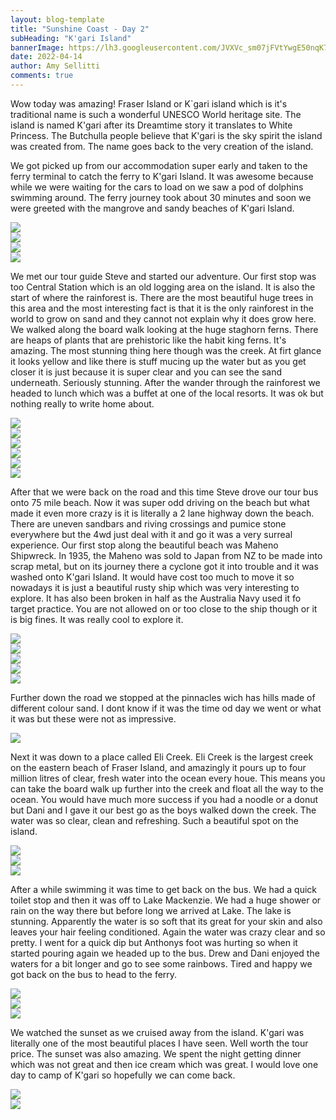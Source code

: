 ```yaml
---
layout: blog-template
title: "Sunshine Coast - Day 2"
subHeading: "K'gari Island"
bannerImage: https://lh3.googleusercontent.com/JVXVc_sm07jFVtYwgE50nqK705GEHd8450r9kY2th5sSY9jRQosDzYQ7Suhrzi-W5O5NzGKjZV7sBUALdK2-VEV__o5WM7kADexQ321jxnwMnva5wXtiJlFELxUmCDXmePcu_jmkjy8=w2400
date: 2022-04-14
author: Amy Sellitti
comments: true
---
```

Wow today was amazing! Fraser Island or K`gari island which is it's traditional name is such a wonderful UNESCO World heritage site. The island is named K'gari after its Dreamtime story it translates to White Princess. The Butchulla people believe that  K'gari is the sky spirit the island was created from. The name goes back to the very creation of the island.

We got picked up from our accommodation super early and taken to the ferry terminal to catch the ferry to K'gari Island. It was awesome because while we were waiting for the cars to load on we saw a pod of dolphins swimming around. The ferry journey took about 30 minutes and soon we were greeted with the mangrove and sandy beaches of K'gari Island. 

<div class="center-image"><img src="https://lh3.googleusercontent.com/GWxhHv5rttEVt6kdWJElgxM-kFXEkA8hPma8TORYV2HYY3GiVLchRdiT7OwqBn4Qfa7hZYCBxakqkEwE1y_Ci_j9l--OtQ6q-Wx4w3qMYi5x3fe1Q6VMpo-PEvPaLVntn8BAset7F4o=w2400" /></div>
<div class="center-image"><img src="https://lh3.googleusercontent.com/gXQpneHywL3wIyGDaiCZWRyEj0Ib068DqnmElf2qPilL_L-HE2dFR74qjKIkOdZiChaOg8H_1MIkNL8u0X1QsVIyE8KqIKdi1ukfQV5MQwrFV1VMRPUbwxuht82INXy1ywi36TdlI7c=w2400" /></div>
<div class="center-image"><img src="https://lh3.googleusercontent.com/dsB6dXuFVF2vYwHGqX32IfVEzLLtXCPR3D8lUYUtdutC_gC41STjZRJ9vwcq6fmglc3VGUXzWNn3U9TyB8kiCEUDn14EYXFCLg6ezXJ6VaCyrRCGa7GOJkUG-ZV6fn5p64rutOSimro=w2400" /></div>
<div class="center-image"><img src="https://lh3.googleusercontent.com/I7QywHA5GbBI5EPpsbDeiBX3aohR28rmPN-ECTfnsafksyR7mN-i9-bvqcB4pL7vFeBLJOT1zZCCLJoO7MMbyGRmD0uiFDqlFdq58Q3TwHp-n1B8eLlQk-4vN4ZbEE4it_XTgKPYrsc=w2400" /></div>

We met our tour guide Steve and started our adventure. Our first stop was too Central Station which is an old logging area on the island. It is also the start of where the rainforest is. There are the most beautiful huge trees in this area and the most interesting fact is that it is the only rainforest in the world to grow on sand and they cannot not explain why it does grow here. We walked along the board walk looking at the huge staghorn ferns. There are heaps of plants that are prehistoric like the habit king ferns. It's amazing. The most stunning thing here though was the creek. At firt glance it looks yellow and like there is stuff mucing up the water but as you get closer it is just because it is super clear and you can see the sand underneath.  Seriously stunning. After the wander through the rainforest we headed to lunch which was a buffet at one of the local resorts. It was ok but nothing really to write home about.

<div class="center-image"><img src="https://lh3.googleusercontent.com/UuR3tMD70wlIeIO0YHsV0nVEgYQpOtWPT2ThnKtv2ntUvu9QmLN4lMjA27H0tjExQH58hN3Aowh48n-Sh3mmdMn8J_wVmaeAeg3HHhImN5MpfC3wVKr4ElRNNAlXMlukcO_nWdHVg6c=w2400" /></div>
<div class="center-image"><img src="https://lh3.googleusercontent.com/wMzqnmhLoAFUAgGa1Z0az8votxL9SKj7Sdv3dCijhKKrhKYjM3JWFIKjOXyHnAcfcQFV4XX2JF8dEyyPIuFCA8909ige2Jb9cf1tvpWYpORnSFVqUL1g2e8aqhKla1izD5ooW7DxgYA=w2400" /></div>
<div class="center-image"><img src="https://lh3.googleusercontent.com/f6wn0tfDPn0TsP7re6nHchVMF4-C8-UFIYUEW0wrdg2GkU0ABq78UaX_jpRHOsEYgCkjaNyF1g4Qw8DWJKVkcu-nWY49ZvXMbfIrQhISyaBD2tAXIw-Aheguwx6Y6NPfAE547eIL9pU=w2400" /></div>
<div class="center-image"><img src="https://lh3.googleusercontent.com/wRJg1RiE_BSxAHPjlJ2cQH5UwVCF6MLNpY08ipDkSHKT2mQm-U9wbhtCrn-itgdPq00K4gSKiCpmPt-v5hvh1FgZQOWl445PespL0zk9qGAsTTfksuXVzWq5O24tykS1Bjsh73ytqEg=w2400" /></div>
<div class="center-image"><img src="https://lh3.googleusercontent.com/54M2_QO-n7c8ymGACCdQ0JtHBBrKcxxJGiBi8LamuKEe1hpU2CsL56KREEraA_Rzb8VOrQ1aCkPOfu01fINN3K1Dlth4h7WilEnmAI5FB1z3CdM1eANJkb2C2dTjMhrj7xoks-B14x4=w2400" /></div>
<div class="center-image"><img src="https://lh3.googleusercontent.com/QgnhtZYDHEqgRZ3NS8rjQM750TkvCqIwazmXMd_K3KFi2v0dsrn3PKAV09E9S51dvKZ7JFTZhzer-44gUrB5W1yMl8j4kh0_As9xEEcTuS4OjQgj3oohLHY1r_dBRAc5FaJ9GVUGZ0E=w2400" /></div>

After that we were  back on the road and this time Steve drove our tour bus onto 75 mile beach. Now it was super odd driving on the beach but what made it even more crazy is it is literally a 2 lane highway down the beach. There are uneven sandbars and riving crossings and pumice stone everywhere but the 4wd just deal with it and go it was a very surreal experience. Our first stop along the beautiful beach was Maheno Shipwreck. In 1935, the Maheno was sold to Japan from NZ to be made into scrap metal, but on its journey there a cyclone got it into trouble and it was washed onto K'gari Island. It would have cost too much to move it so nowadays it is just a beautiful rusty ship which was very interesting to explore. It has also been broken in half as the Australia Navy used it fo target practice. You are not allowed on or too close to the ship though or it is big fines. It was really cool to explore it.

<div class="center-image"><img src="https://lh3.googleusercontent.com/Tw99Au09J0p6SWtWD0tWBSm-EwcZ5wNFdqWpSkI4GMrezO8IdMFkg6r2SS3weaBQucH80xNOcMDf2NuN2ou_gRBeiyTaRxtIENGumXR8Kqb4By7DFRnmT-g867npHyrkEKxzYQKm544=w2400" /></div>
<div class="center-image"><img src="https://lh3.googleusercontent.com/8ciXUWr6wjN3b9sycvvnVuztCfzch56RM5-U7xuvkJcFYIwxRS2qvIjTP3YOxaDGnTpGwD16U8guaWmcA4yqFRR67RhvD7S_oY7wxy3-lwmIqagub2apy38neJ0kIBfnNEzp4Ehj4qE=w2400" /></div>
<div class="center-image"><img src="https://lh3.googleusercontent.com/JVXVc_sm07jFVtYwgE50nqK705GEHd8450r9kY2th5sSY9jRQosDzYQ7Suhrzi-W5O5NzGKjZV7sBUALdK2-VEV__o5WM7kADexQ321jxnwMnva5wXtiJlFELxUmCDXmePcu_jmkjy8=w2400" /></div>
<div class="center-image"><img src="https://lh3.googleusercontent.com/QdIM5mBou8KBE8vs5F6qxjcOuWVt-3khIqAxSAtgxQsq9j25PlSF2RFXHfBgxiP9_V49pGiv7Kg8M3EBJR-we_7z-ARSRBIJhwMwndcVI3nBxdRr4LVmh2CUM1cLS9hkYV8GYgm2uMY=w2400" /></div>
<div class="center-image"><img src="https://lh3.googleusercontent.com/ZNoxY5Tz5Hx43IGJfeHKtNta11YW1gyNnc2Ljju1C1COhrVgAVvCCAAsr2HDVoFW1GHfvrStGpQJCkWuPCVhXi-sxSByEAuepv97YUk08yZ_6KFrMuPT_ot8rebmP6EkhT2X8h6fp3o=w2400" /></div>

Further down the road we stopped at the pinnacles wich has hills made of different colour sand. I dont know if it was the time od day we went or what it was but these were not as impressive. 
<div class="center-image"><img src="https://lh3.googleusercontent.com/frBTE-LNGylu2xvmUvDVjNu26NZNe8bnZYNBUNniK5Q4Boeajhsfi4iTpZjeJ85ZRddss619pr-nBnqmNEcKEDSHQZxVp60c4sJyzb2bWWQl4OH5jtdepVhN3CDbJlcJf8IjAqsyXd4=w2400" /></div>

Next it was down to a place called Eli Creek. Eli Creek is the largest creek on the eastern beach of Fraser Island, and amazingly it pours up to four million litres of clear, fresh water into the ocean every houe. This means you can take the board walk up further into the creek and float all the way to the ocean. You would have much more success if you had a noodle or a donut but Dani and I gave it our best go as the boys walked down the creek. The water was so clear, clean and refreshing. Such a beautiful spot on the island. 

<div class="center-image"><img src="https://lh3.googleusercontent.com/ypts7fD5Buh-aLLJK_-QBSYB_aM8yGBV6f0ahp1226spWjh5lpi0QxphuzGRA_lctIZw0aAU1f8GY3HJ4yDGUSeP8QO03w-4wVrb11EYkjTi_ScB-vucW14ckB6_hHAkTdtVLjUbi6s=w2400" /></div>
<div class="center-image"><img src="https://lh3.googleusercontent.com/FB4GYDSexSjztTMklVNYS-aBT-kI_EwTEsY7IOGVOS91uw5M8YYDxXYU0C1qds_cJHvNvCopwXsPCyF6AlyKHbVIT-NHJPC36V5T6V1KtB4ymS8V6oyPGTRJQrLuqZ0mPHrXD8TRyLY=w2400" /></div>
<div class="center-image"><img src="https://lh3.googleusercontent.com/9260nDjYDIfC5ak8VRY72iyqWrVcJzDLvx22Hj7EKD-WflpHdJV_V1oudGuhY2BzKguYakXOjJVU1MuxIGOWI7aIjz6hJTNz-3IkPALvd3o2mG_AfTMIngu7aaJFn_7mp2lnNE-pCqE=w2400" /></div>

After a while swimming it was time to get back on the bus. We had a quick toilet stop and then it was off to Lake Mackenzie. We had a huge shower or rain on the way there but before long we arrived at Lake. The lake is stunning. Apparently the water is so soft that its great for your skin and also leaves your hair feeling conditioned. Again the water was crazy clear and so pretty. I went for a quick dip but Anthonys foot was hurting so when it started pouring again we headed up to the bus. Drew and Dani enjoyed the waters for a bit longer and go to see some rainbows. Tired and happy we got back on the bus to head to the ferry.

<div class="center-image"><img src="https://lh3.googleusercontent.com/ppVVRSi0joDK3Zs-EoL9MpeGAopJyhf5xX9ccqVFWr2HKhDujs6YRLWe1gZrTHm4MSAVWboPSPRbONqWMFRMUyy3vW6QMh4rHbI2tb29WCnozFhdbAAOITUkC3KBYYfNDMoiyfYZeo4=w2400" /></div>
<div class="center-image"><img src="https://lh3.googleusercontent.com/UBeHoJi7qFuW-CaoVCAbr9FLmMbeEvvAH1yXBMj4gyFoqn-vB09ev-6alhpb1WJGMaS9JYs6vg016HVAOlBMq1-WZEDzsNgTBArOqZ3N6ht1NHPgVDXZV3OLI27FqvR7L3aV28llb8k=w2400" /></div>
<div class="center-image"><img src="https://lh3.googleusercontent.com/AOxHSMi8_QZMaV0fBYrbrwfAQC4ersLh49-IcDRkESR5W3vu2Br1SF4KiODB4KBNvGzFxY6nfCx1ANCwKhOmVJopM_O3V8oBggNjLJSv4lic0X1RP0jRK__z8zPzZiAzWWpRWfiTUKs=w2400" /></div>

We watched the sunset as we cruised away from the island. K'gari was literally one of the most beautiful places I have seen. Well worth the tour price. The sunset was also amazing. We spent the night getting dinner which was not great and then ice cream which was great. I would love one day to camp of K'gari so hopefully we can come back.

<div class="center-image"><img src="https://lh3.googleusercontent.com/JnkxEIUb91PFgl-0fPK7SwgNL2hxwRUmxGexcxtmquIs57WyA3cK9-tCHkRiD9Nn5-F4yQ2416sx9ioeC4sYLzT0AokIPuPU51DrSiY4_gAwpHUK-LFQ8qnifjz2RkpN_cJbTz5j_J4=w2400" /></div>
<div class="center-image"><img src="https://lh3.googleusercontent.com/QOi6SC2upaHhqbCfG0abd2CSWwFvqdTSmtm_-B7gtmU4Qv_DXKObYJk_e6WcS68fWK_6gPaxQnzSXJRP-puYw_wvn9nq8kNXJBRyQEDDQqYvCgv47JuEvchrCkaRZ2F-QPkXQVUYaf4=w2400" /></div>
